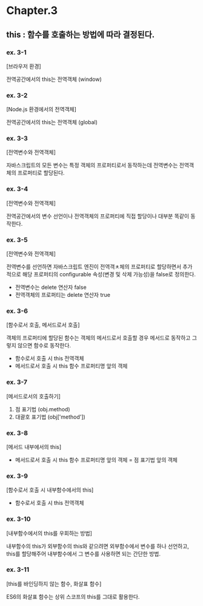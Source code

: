 # Chapter.3

## this : 함수를 호출하는 방법에 따라 결정된다.

### ex. 3-1

[브라우저 환경]

전역공간에서의 this는 전역객체 (window)

### ex. 3-2

[Node.js 환경에서의 전역객체]

전역공간에서의 this는 전역객체 (global)

### ex. 3-3

[전역변수와 전역객체]

자바스크립트의 모든 변수는 특정 객체의 프로퍼티로서 동작하는데
전역변수는 전역객체의 프로퍼티로 할당된다.

### ex. 3-4

[전역변수와 전역객체]

전역공간에서의 변수 선언이나 전역객체의 프로퍼티에 직접 할당이나 대부분 똑같이 동작한다.

### ex. 3-5

[전역변수와 전역객체]

전역변수를 선언하면 자바스크립트 엔진이 전역객ㅊ체의 프로퍼티로 할당하면서 추가적으로 해당 프로퍼티의 configurable 속성(변경 및 삭제 가능성)을 false로 정의한다.

- 전역변수는 delete 연산자 false
- 전역객체의 프로퍼티는 delete 연산자 true

### ex. 3-6

[함수로서 호출, 메서드로서 호출]

객체의 프로퍼티에 할당된 함수는 객체의 메서드로서 호출할 경우 메서드로 동작하고 그렇지 않으면 함수로 동작한다.

- 함수로서 호출 시 this
  전역객체
- 메서드로서 호출 시 this
  함수 프로퍼티명 앞의 객체

### ex. 3-7

[메서드로서의 호출하기]

1. 점 표기법 (obj.method)
2. 대괄호 표기법 (obj['method'])

### ex. 3-8

[메서드 내부에서의 this]

- 메서드로서 호출 시 this
  함수 프로퍼티명 앞의 객체 = 점 표기법 앞의 객체

### ex. 3-9

[함수로서 호출 시 내부함수에서의 this]

- 함수로서 호출 시 this
  전역객체

### ex. 3-10

[내부함수에서의 this를 우회하는 방법]

내부함수의 this가 외부함수의 this와 같으려면
외부함수에서 변수를 하나 선언하고, this를 할당해주어 내부함수에서 그 변수를 사용하면 되는 간단한 방법.

### ex. 3-11

[this를 바인딩하지 않는 함수, 화살표 함수]

ES6의 화살표 함수는 상위 스코프의 this를 그대로 활용한다.
